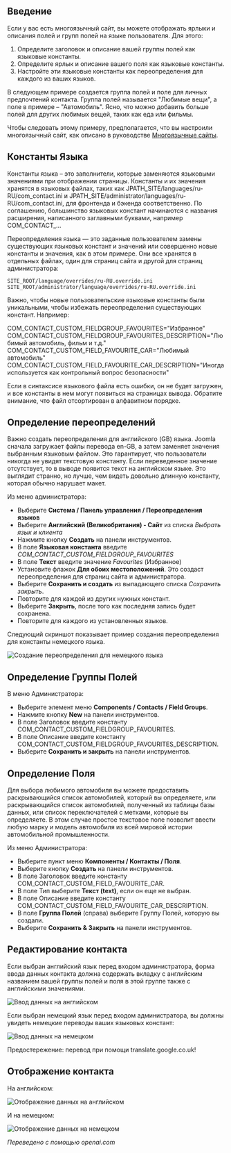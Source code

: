 <!-- Filename: J3.x:Adding_custom_fields/Multilingual_Sites / Display title: Многоязычные сайты -->

## Введение

Если у вас есть многоязычный сайт, вы можете отображать ярлыки и описания полей и групп полей на языке пользователя. Для этого:

1. Определите заголовок и описание вашей группы полей как языковые константы.
2. Определите ярлык и описание вашего поля как языковые константы.
3. Настройте эти языковые константы как переопределения для каждого из ваших языков.

В следующем примере создается группа полей и поле для личных предпочтений контакта. Группа полей называется "Любимые вещи", а поле в примере – "Автомобиль". Ясно, что можно добавить больше полей для других любимых вещей, таких как еда или фильмы.

Чтобы следовать этому примеру, предполагается, что вы настроили многоязычный сайт, как описано в руководстве [Многоязычные сайты](jdocmanual?article=user/languages/setup-a-multilingual-site "Многоязычные сайты").

## Константы Языка

Константы языка – это заполнители, которые заменяются языковыми значениями при отображении страницы. Константы и их значения хранятся в языковых файлах, таких как JPATH_SITE/languages/ru-RU/com_contact.ini и JPATH_SITE/administrator/languages/ru-RU/com_contact.ini, для фронтенда и бэкенда соответственно. По соглашению, большинство языковых констант начинаются с названия расширения, написанного заглавными буквами, например COM_CONTACT_...

Переопределения языка — это заданные пользователем замены существующих языковых констант и значений или совершенно новые константы и значения, как в этом примере. Они все хранятся в отдельных файлах, один для страниц сайта и другой для страниц администратора:
```
SITE_ROOT/language/overrides/ru-RU.override.ini
SITE_ROOT/administrator/language/overrides/ru-RU.override.ini
```
Важно, чтобы новые пользовательские языковые константы были уникальными, чтобы избежать переопределения существующих констант. Например:

COM_CONTACT_CUSTOM_FIELDGROUP_FAVOURITES="Избранное"
COM_CONTACT_CUSTOM_FIELDGROUP_FAVOURITES_DESCRIPTION="Любимый автомобиль, фильм и т.д."
COM_CONTACT_CUSTOM_FIELD_FAVOURITE_CAR="Любимый автомобиль"
COM_CONTACT_CUSTOM_FIELD_FAVOURITE_CAR_DESCRIPTION="Иногда используется как контрольный вопрос безопасности"

Если в синтаксисе языкового файла есть ошибки, он не будет загружен, и все константы в нем могут появиться на страницах вывода. Обратите внимание, что файл отсортирован в алфавитном порядке.

## Определение переопределений

Важно создать переопределения для английского (GB) языка. Joomla сначала загружает файлы перевода en-GB, а затем заменяет значения выбранным языковым файлом. Это гарантирует, что пользователи никогда не увидят текстовую константу. Если переведенное значение отсутствует, то в выводе появится текст на английском языке. Это выглядит странно, но лучше, чем видеть довольно длинную константу, которая обычно нарушает макет.

Из меню администратора:

* Выберите **Система / Панель управления / Переопределения языков**
* Выберите **Английский (Великобритания) - Сайт** из списка *Выбрать язык и клиента*
* Нажмите кнопку **Создать** на панели инструментов.
* В поле **Языковая константа** введите *COM_CONTACT_CUSTOM_FIELDGROUP_FAVOURITES*
* В поле **Текст** введите значение *Favourites* (Избранное)
* Установите флажок **Для обоих местоположений**. Это создаст переопределения
для страниц сайта и администратора.
* Выберите **Сохранить и создать** из выпадающего списка *Сохранить закрыть*.
* Повторите для каждой из других нужных констант.
* Выберите **Закрыть**, после того как последняя запись будет сохранена.
* Повторите для каждого из установленных языков.

Следующий скриншот показывает пример создания переопределения для константы
немецкого языка.

![Создание переопределения для немецкого языка](../../../en/images/fields/fields-overrides-creation-de.png "Создание переопределения для немецкого языка")

## Определение Группы Полей

В меню Администратора:

* Выберите элемент меню **Components / Contacts / Field Groups**.
* Нажмите кнопку **New** на панели инструментов.
* В поле Заголовок введите константу COM_CONTACT_CUSTOM_FIELDGROUP_FAVOURITES.
* В поле Описание введите константу COM_CONTACT_CUSTOM_FIELDGROUP_FAVOURITES_DESCRIPTION.
* Выберите **Сохранить и закрыть** на панели инструментов.

## Определение Поля

Для выбора любимого автомобиля вы можете предоставить раскрывающийся список автомобилей, который вы определяете, или раскрывающийся список автомобилей, полученный из таблицы базы данных, или список переключателей с метками, которые вы определяете. В этом случае простое текстовое поле позволит ввести любую марку и модель автомобиля из всей мировой истории автомобильной промышленности.

Из меню Администратора:

* Выберите пункт меню **Компоненты / Контакты / Поля**.
* Выберите кнопку **Создать** на панели инструментов.
* В поле Заголовок введите константу COM_CONTACT_CUSTOM_FIELD_FAVOURITE_CAR.
* В поле Тип выберите **Текст (text)**, если он еще не выбран.
* В поле Описание введите константу COM_CONTACT_CUSTOM_FIELD_FAVOURITE_CAR_DESCRIPTION.
* В поле **Группа Полей** (справа) выберите Группу Полей, которую вы создали.
* Выберите **Сохранить & Закрыть** на панели инструментов.

## Редактирование контакта

Если выбран английский язык перед входом администратора, форма ввода данных контакта должна содержать вкладку с английским названием вашей группы полей и поля в этой группе также с английскими значениями.

![Ввод данных на английском](../../../en/images/fields/fields-overrides-entry.png "Ввод данных на английском")

Если выбран немецкий язык перед входом администратора, вы должны увидеть немецкие переводы ваших языковых констант:

![Ввод данных на немецком](../../../en/images/fields/fields-overrides-entry-de.png "Ввод данных на немецком")

Предостережение: перевод при помощи translate.google.co.uk!

## Отображение контакта

На английском:

![Отображение данных на английском](../../../en/images/fields/fields-overrides-display.png "Отображение данных на английском")

И на немецком:

![Отображение данных на немецком](../../../en/images/fields/fields-overrides-display-de.png "Отображение данных на немецком")

*Переведено с помощью openai.com*
